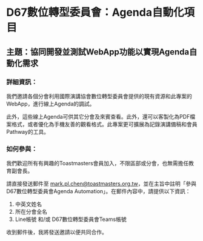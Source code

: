 <h1>D67數位轉型委員會：Agenda自動化項目</h1>

<h2>主題：協同開發並測試WebApp功能以實現Agenda自動化需求</h2>

<h3>詳細資訊：</h3>
<p>我們邀請各個分會利用國際演講協會數位轉型委員會提供的現有資源和此專案的WebApp，進行線上Agenda的調試。</p>

<p>此外，這些線上Agenda可供其它分會及來賓查看。此外，還可以客製化為PDF檔案格式，或者優化為手機友善的觀看格式。此專案更可擴展為記錄演講備稿和會員Pathway的工具。</p>

<h3>如何參與：</h3>
<p>我們歡迎所有有興趣的Toastmasters會員加入，不限區部或分會，也無需擔任教育副會長。</p>

<p>請直接發送郵件至 <a href="mailto:mark.pl.chen@toastmasters.org.tw">mark.pl.chen@toastmasters.org.tw</a>，並在主旨中註明「參與D67數位轉型委員會Agenda Automation」。在郵件內容中，請提供以下資訊：</p>
<ol>
  <li>中英文姓名</li>
  <li>所在分會全名</li>
  <li>Line帳號 和/或 D67數位轉型委員會Teams帳號</li>
</ol>
<p>收到郵件後，我將發送邀請以便共同合作。</p>

